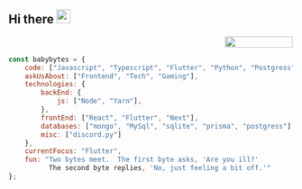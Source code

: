 ## Hi there <img src="https://media.giphy.com/media/hvRJCLFzcasrR4ia7z/giphy.gif" width="25px"></b></samp></h3>

<div style="text-align: right">
<img src="https://jojoee.jojoee.com/api/utcnow?refresh" width="120" height="20">
</div>

```javascript
const babybytes = {
    code: ["Javascript", "Typescript", "Flutter", "Python", "Postgress", "Sass"],
    askUsAbout: ["Frontend", "Tech", "Gaming"],
    technologies: {
        backEnd: {
            js: ["Node", "Yarn"],
        },
        frontEnd: ["React", "Flutter", "Next"],
        databases: ["mongo", "MySql", "sqlite", "prisma", "postgress"],
        misc: ["discord.py"]
    },
    currentFocus: "Flutter",
    fun: "Two bytes meet.  The first byte asks, 'Are you ill?'
          The second byte replies, 'No, just feeling a bit off.'"
};
```

<!--

**Here are some ideas to get you started:**

🙋‍♀️ A short introduction - what is your organization all about?
🌈 Contribution guidelines - how can the community get involved?
👩‍💻 Useful resources - where can the community find your docs? Is there anything else the community should know?
🍿 Fun facts - what does your team eat for breakfast?
🧙 Remember, you can do mighty things with the power of [Markdown](https://docs.github.com/github/writing-on-github/getting-started-with-writing-and-formatting-on-github/basic-writing-and-formatting-syntax)
-->
